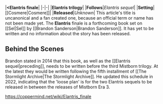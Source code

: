 |**<Elantris finale**|
|-|-|
|**Elantris trilogy**|
|**Follows**|*Elantris sequel*|
|**Setting**|[[Cosmere\|Cosmere]]|
|**Released**|*Unknown*|
This article's title is uncanonical and a fan created one, because an official term or name has not been made yet.
The **Elantris** finale is a forthcoming book set on [[Sel\|Sel]] by [[Brandon Sanderson\|Brandon Sanderson]]. It has yet to be written and no information about the story has been released.

## Behind the Scenes
Brandon stated in 2014 that this book, as well as the [[Elantris sequel\|preceding]], needs to be written before the third Mistborn trilogy. At the latest they would be written following the fifth installment of [[The Stormlight Archive\|The Stormlight Archive]]. He updated this schedule in 2022, indicating that the 'loose plan' is for the two Elantris sequels to be released in between the releases of Mistborn Era 3.



https://coppermind.net/wiki/Elantris_finale